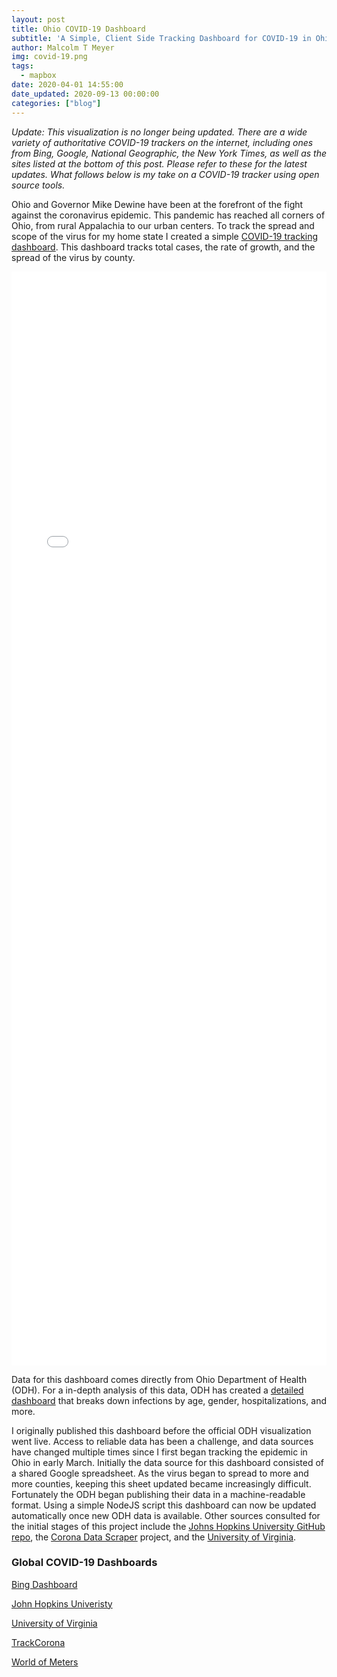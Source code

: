 ```yaml
---
layout: post
title: Ohio COVID-19 Dashboard
subtitle: 'A Simple, Client Side Tracking Dashboard for COVID-19 in Ohio'
author: Malcolm T Meyer
img: covid-19.png
tags:
  - mapbox
date: 2020-04-01 14:55:00
date_updated: 2020-09-13 00:00:00
categories: ["blog"]
---
```

*Update: This visualization is no longer being updated. There are a wide variety of authoritative COVID-19 trackers on the internet, including ones from Bing, Google, National Geographic, the New York Times, as well as the sites listed at the bottom of this post. Please refer to these for the latest updates. What follows below is my take on a COVID-19 tracker using open source tools.*

Ohio and Governor Mike Dewine have been at the forefront of the fight against the coronavirus epidemic. This pandemic has reached all corners of Ohio, from rural Appalachia to our urban centers. To track the spread and scope of the virus for my home state I created a simple [COVID-19 tracking dashboard](/covid19-oh/). This dashboard tracks total cases, the rate of growth, and the spread of the virus by county.

<iframe src="/covid19-oh/?static=true" class="div-wide covid" width="100%" height="1750px" frameborder="none" scrolling="auto" style="border:none;"></iframe>

Data for this dashboard comes directly from Ohio Department of Health (ODH). For a in-depth analysis of this data, ODH has created a [detailed dashboard](https://coronavirus.ohio.gov/wps/portal/gov/covid-19/home/dashboard) that breaks down infections by age, gender, hospitalizations, and more.

I originally published this dashboard before the official ODH visualization went live. Access to reliable data has been a challenge, and data sources have changed multiple times since I first began tracking the epidemic in Ohio in early March. Initially the data source for this dashboard consisted of a shared Google spreadsheet. As the virus began to spread to more and more counties, keeping this sheet updated became increasingly difficult. Fortunately the ODH began publishing their data in a machine-readable format. Using a simple NodeJS script this dashboard can now be updated automatically once new ODH data is available. Other sources consulted for the initial stages of this project include the [Johns Hopkins University GitHub repo](https://github.com/CSSEGISandData/COVID-19/tree/master/csse_covid_19_data), the [Corona Data Scraper](https://coronadatascraper.com/) project, and the [University of Virginia](https://www.trackcorona.live/).


### Global COVID-19 Dashboards


[Bing Dashboard](https://bing.com/covid)

[John Hopkins Univeristy](https://gisanddata.maps.arcgis.com/apps/opsdashboard/index.html#/bda7594740fd40299423467b48e9ecf6)

[University of Virginia](https://nssac.bii.virginia.edu/covid-19/dashboard/)

[TrackCorona](https://www.trackcorona.live/)

[World of Meters](https://www.worldometers.info/coronavirus/)


<h3 class="zp-headline zp-headline"></h3>